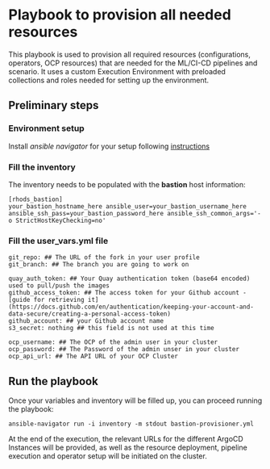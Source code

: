 # Playbook to provision all needed resources

This playbook is used to provision all required resources (configurations, operators, OCP resources) that are needed for the ML/CI-CD pipelines and scenario.
It uses a custom Execution Environment with preloaded collections and roles needed for setting up the environment.

## Preliminary steps

### Environment setup

Install *ansible navigator* for your setup following [instructions](https://ansible-navigator.readthedocs.io/en/latest/installation/)

### Fill the inventory

The inventory needs to be populated with the **bastion** host information:

    [rhods_bastion]
    your_bastion_hostname_here ansible_user=your_bastion_username_here ansible_ssh_pass=your_bastion_password_here ansible_ssh_common_args='-o StrictHostKeyChecking=no'

### Fill the user_vars.yml file

    git_repo: ## The URL of the fork in your user profile
    git_branch: ## The branch you are going to work on

    quay_auth_token: ## Your Quay authentication token (base64 encoded) used to pull/push the images
    github_access_token: ## The access token for your Github account - [guide for retrieving it](https://docs.github.com/en/authentication/keeping-your-account-and-data-secure/creating-a-personal-access-token)
    github_account: ## your Github account name
    s3_secret: nothing ## this field is not used at this time

    ocp_username: ## The OCP of the admin user in your cluster
    ocp_password: ## The Password of the admin unser in your cluster
    ocp_api_url: ## The API URL of your OCP Cluster

## Run the playbook

Once your variables and inventory will be filled up, you can proceed running the playbook:

    ansible-navigator run -i inventory -m stdout bastion-provisioner.yml

At the end of the execution, the relevant URLs for the different ArgoCD Instances will be provided, as well as the resource deployment, pipeline execution and operator setup will be initiated on the cluster.


